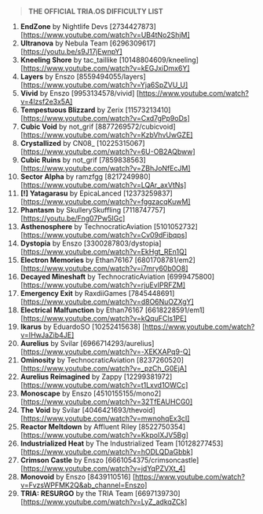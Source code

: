 > **THE OFFICIAL TRIA.OS DIFFICULTY LIST**

1. **EndZone** by Nightlife Devs [2734427873] [https://www.youtube.com/watch?v=UB4tNo2ShjM] 
2. **Ultranova** by Nebula Team [6296309617] [https://youtu.be/s9J17jEwnpY]
3. **Kneeling Shore** by tac_taillike [10148804609/kneeling] [https://www.youtube.com/watch?v=kEGJxiDmx6Y]
4. **Layers** by Enszo [8559494055/layers] [https://www.youtube.com/watch?v=Yja6SpZVU_U]
5. **Vivid** by Enszo [9953134578/vivid] [https://www.youtube.com/watch?v=4lzsf2e3x5A]
6. **Tempestuous Blizzard** by Zerix [11573213410] [https://www.youtube.com/watch?v=Cxd7gPp9oDs]
7. **Cubic Void** by not_grif [8877269572/cubicvoid] [https://www.youtube.com/watch?v=KzbVhvUwGZE]
8. **Crystallized** by CN08_ [10225315067] [https://www.youtube.com/watch?v=6U-OB2AQbww]
9. **Cubic Ruins** by not_grif [7859838563] [https://www.youtube.com/watch?v=ZBhJoNfEcJM]
10. **Sector Alpha** by ramzfgg [8217249980] [https://www.youtube.com/watch?v=LQAr_axVtNs]
11. **[!] Yatagarasu** by EpicaLanced [12373259837] [https://www.youtube.com/watch?v=fggzacqKuwM]
12. **Phantasm** by SkullerySkuffling [7118747757] [https://youtu.be/Fng07Pw5IGc]
13. **Asthenosphere** by TechnocraticAviation [5101052732] [https://www.youtube.com/watch?v=Cv09dFibqps]
14. **Dystopia** by Enszo [3300287803/dystopia] [https://www.youtube.com/watch?v=EkHgt_REn1Q]
15. **Electron Memories** by Ethan76167 [6801708781/em2] [https://www.youtube.com/watch?v=i7mry60b0O8] 
16. **Decayed Mineshaft** by TechnocraticAviation [6999475800] [https://www.youtube.com/watch?v=rjuEvIPRFZM]
17. **Emergency Exit** by RaxdiiGames [7845448691] [https://www.youtube.com/watch?v=d8O6NuOZXgY]
18. **Electrical Malfunction** by Ethan76167 [6618228591/em1] [https://www.youtube.com/watch?v=kQquFCls1PE]
19. **Ikarus** by EduardoSO [10252415638] [https://www.youtube.com/watch?v=IHwJaZib4JE]
20. **Aurelius** by Svilar [6966714293/aurelius] [https://www.youtube.com/watch?v=-XEKXAPq9-Q] 
21. **Ominosity** by TechnocraticAviation [8237260520] [https://www.youtube.com/watch?v=_pzCh_G0EjA]
22. **Aurelius Reimagined** by Zappy [12299381972] [https://www.youtube.com/watch?v=t1Lxvd1OWCc]
23. **Monoscape** by Enszo [4510155155/mono2] [https://www.youtube.com/watch?v=32TfEAUHCG0] 
24. **The Void** by Svilar [4046421693/thevoid] [https://www.youtube.com/watch?v=mwnohqEx3cI]
25. **Reactor Meltdown** by Affluent Riley [8522750354] [https://www.youtube.com/watch?v=KkpoIXJV5Bg]
26. **Industrialized Heat** by The Industrialized Team [10128277453] [https://www.youtube.com/watch?v=hODLQDaGbbk] 
27. **Crimson Castle** by Enszo [6661054375/crimsoncastle] [https://www.youtube.com/watch?v=jdYqPZVXt_4]
28. **Monovoid** by Enszo [8439110516] [https://www.youtube.com/watch?v=FvzsWPFMK2Q&ab_channel=Enszo] 
29. **TRIA: RESURGO** by the TRIA Team [6697139730] [https://www.youtube.com/watch?v=LyZ_adkqZCk] 
